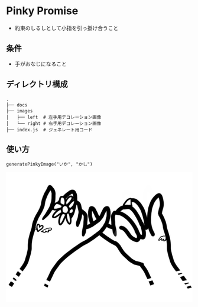 # Pinky Promise

* 約束のしるしとして小指を引っ掛け合うこと

## 条件

*  手がおなじになること

## ディレクトリ構成

```
.
├── docs
├── images
│   ├── left  # 左手用デコレーション画像
│   └── right # 右手用デコレーション画像
├── index.js  # ジェネレート用コード
```

## 使い方

```
generatePinkyImage("いか", "かし")
```

![](./docs/art.png)
